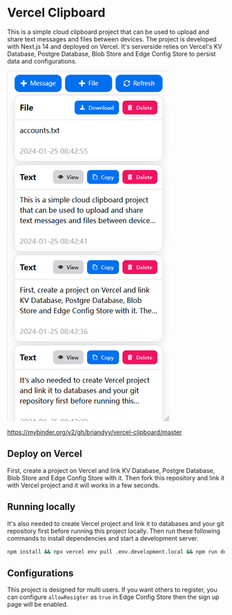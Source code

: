 # Vercel Clipboard

This is a simple cloud clipboard project that can be used to upload and share text messages and files between devices. The project is developed with Next.js 14 and deployed on Vercel. It's serverside relies on Vercel's KV Database, Postgre Database, Blob Store and Edge Config Store to persist data and configurations.

![](doc/1.png)


https://mybinder.org/v2/gh/briandyy/vercel-clipboard/master

## Deploy on Vercel

First, create a project on Vercel and link KV Database, Postgre Database, Blob Store and Edge Config Store with it. Then fork this repository and link it with Vercel project and it will works in a few seconds.

## Running locally

It's also needed to create Vercel project and link it to databases and your git repository first before running this project locally. Then run these following commands to install dependencies and start a development server.

```bash
npm install && npx vercel env pull .env.development.local && npm run dev
```

## Configurations

This project is designed for multi users. If you want others to register, you can configure `allowResigter` as `true` in Edge Config Store then the sign up page will be enabled.

